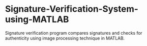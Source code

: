 # Signature-Verification-System-using-MATLAB

Signature verification program compares signatures and checks for authenticity using image processing technique in MATLAB.
